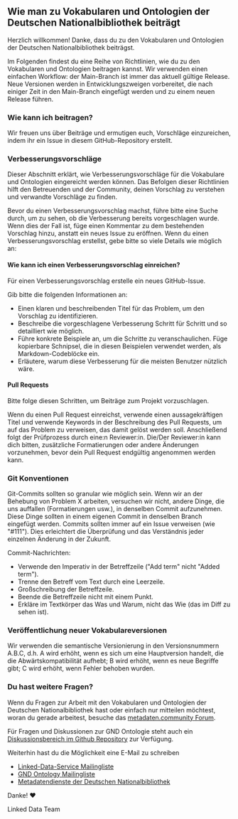 ## Wie man zu Vokabularen und Ontologien der Deutschen Nationalbibliothek beiträgt

Herzlich willkommen! Danke, dass du zu den Vokabularen und Ontologien der Deutschen Nationalbibliothek beiträgst.

Im Folgenden findest du eine Reihe von Richtlinien, wie du zu den Vokabularen und Ontologien beitragen kannst. Wir verwenden einen einfachen Workflow: der Main-Branch ist immer das aktuell gültige Release. Neue Versionen werden in Entwicklungszweigen vorbereitet, die nach einiger Zeit in den Main-Branch eingefügt werden und zu einem neuen Release führen. 


### Wie kann ich beitragen?

Wir freuen uns über Beiträge und ermutigen euch, Vorschläge einzureichen, indem ihr ein Issue in diesem GitHub-Repository erstellt.

### Verbesserungsvorschläge

Dieser Abschnitt erklärt, wie Verbesserungsvorschläge für die Vokabulare und Ontologien eingereicht werden können. Das Befolgen dieser Richtlinien hilft den Betreuenden und der Community, deinen Vorschlag zu verstehen und verwandte Vorschläge zu finden.

Bevor du einen Verbesserungsvorschlag machst, führe bitte eine Suche durch, um zu sehen, ob die Verbesserung bereits vorgeschlagen wurde. Wenn dies der Fall ist, füge einen Kommentar zu dem bestehenden Vorschlag hinzu, anstatt ein neues Issue zu eröffnen. Wenn du einen Verbesserungsvorschlag erstellst, gebe bitte so viele Details wie möglich an:

#### Wie kann ich einen Verbesserungsvorschlag einreichen?

Für einen Verbesserungsvorschlag erstelle ein neues GitHub-Issue.

Gib bitte die folgenden Informationen an:

- Einen klaren und beschreibenden Titel für das Problem, um den Vorschlag zu identifizieren.
- Beschreibe die vorgeschlagene Verbesserung Schritt für Schritt und so detailliert wie möglich.
- Führe konkrete Beispiele an, um die Schritte zu veranschaulichen. Füge kopierbare Schnipsel, die in diesen Beispielen verwendet werden, als Markdown-Codeblöcke ein.
- Erläutere, warum diese Verbesserung für die meisten Benutzer nützlich wäre.

#### Pull Requests

Bitte folge diesen Schritten, um Beiträge zum Projekt vorzuschlagen.

Wenn du einen Pull Request einreichst, verwende einen aussagekräftigen Titel und verwende Keywords in der Beschreibung des Pull Requests, um auf das Problem zu verweisen, das damit gelöst werden soll. Anschließend folgt der Prüfprozess durch eine:n Reviewer:in. Die/Der Reviewer:in kann dich bitten, zusätzliche Formatierungen oder andere Änderungen vorzunehmen, bevor dein Pull Request endgültig angenommen werden kann.

### Git Konventionen

Git-Commits sollten so granular wie möglich sein. Wenn wir an der Behebung von Problem X arbeiten, versuchen wir nicht, andere Dinge, die uns auffallen (Formatierungen usw.), in denselben Commit aufzunehmen. Diese Dinge sollten in einem eigenen Commit in denselben Branch eingefügt werden. Commits sollten immer auf ein Issue verweisen (wie "#111"). Dies erleichtert die Überprüfung und das Verständnis jeder einzelnen Änderung in der Zukunft.

Commit-Nachrichten:
- Verwende den Imperativ in der Betreffzeile ("Add term" nicht "Added term").
- Trenne den Betreff vom Text durch eine Leerzeile.
- Großschreibung der Betreffzeile.
- Beende die Betreffzeile nicht mit einem Punkt.
- Erkläre im Textkörper das Was und Warum, nicht das Wie (das im Diff zu sehen ist).

### Veröffentlichung neuer Vokabulareversionen

Wir verwenden die semantische Versionierung in den Versionsnummern A.B.C, d.h. A wird erhöht, wenn es sich um eine Hauptversion handelt, die die Abwärtskompatibilität aufhebt; B wird erhöht, wenn es neue Begriffe gibt; C wird erhöht, wenn Fehler behoben wurden.

### Du hast weitere Fragen?

Wenn du Fragen zur Arbeit mit den Vokabularen und Ontologien der Deutschen Nationalbibliothek hast oder einfach nur mitteilen möchtest, woran du gerade arbeitest, besuche das [metadaten.community Forum](https://metadaten.community/).

Für Fragen und Diskussionen zur GND Ontologie steht auch ein [Diskussionsbereich im Github Repository](https://github.com/deutsche-nationalbibliothek/gnd-ontology/discussions) zur Verfügung.

Weiterhin hast du die Möglichkeit eine E-Mail zu schreiben
  * [Linked-Data-Service Mailingliste](mailto:lds@lists.dnb.de)
  * [GND Ontology Mailingliste](mailto:gnd-ontology@lists.dnb.de)
  * [Metadatendienste der Deutschen Nationalbibliothek](mailto:metadatendienste@dnb.de) 


Danke! :heart: 

Linked Data Team
